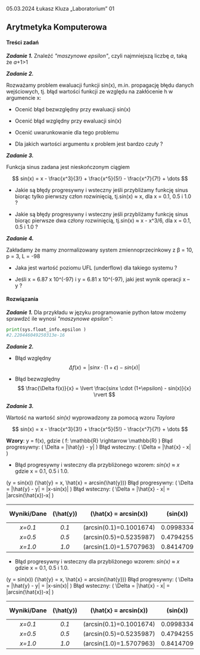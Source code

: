 05.03.2024 Łukasz Kluza 
„Laboratorium” 01

## Arytmetyka Komputerowa

#### Treści zadań 

**_Zadanie 1._**
Znaleźć _"maszynowe epsilon"_, czyli najmniejszą liczbę _a_, taką że _a_+1>1

**_Zadanie 2._**

Rozważamy problem ewaluacji funkcji sin(x), m.in. propagację błędu danych wejściowych, tj. błąd wartości funkcji ze względu na zakłócenie h w argumencie x:

- Ocenić błąd bezwzględny przy ewaluacji sin(x)

- Ocenić błąd względny przy ewaluacji sin(x)
  
- Ocenić uwarunkowanie dla tego problemu

- Dla jakich wartości argumentu x problem jest bardzo czuły ?

**_Zadanie 3._**

Funkcja sinus zadana jest nieskończonym ciągiem

$$
    sin(x) = x - \frac{x^3}{3!} + \frac{x^5}{5!} - \frac{x^7}{7!} + \dots
$$

- Jakie są błędy progresywny i wsteczny jeśli przybliżamy funkcję sinus biorąc tylko pierwszy człon rozwinięcią, tj.sin(x) ≈ x, dla x = 0.1, 0.5 i 1.0 ?

- Jakie są błędy progresywny i wsteczny jeśli przybliżamy funkcję sinus biorąc pierwsze dwa człony rozwinięcią, tj.sin(x) ≈ x - x^3/6, dla x = 0.1, 0.5 i 1.0 ?

**_Zadanie 4._**

Zakładamy że mamy znormalizowany system zmiennoprzecinkowy z β = 10, p = 3, L = -98

- Jaka jest wartość poziomu UFL (underflow) dla takiego systemu ?

- Jeśli x = 6.87 x 10^(-97) i y = 6.81 x 10^(-97), jaki jest wynik operacji x – y ?

#### Rozwiązania

**_Zadanie 1._**
Dla przykładu w języku programowanie python łatow możemy sprawdzć ile wynosi _"maszynowe epsilon"_:
```python
print(sys.float_info.epsilon )
#2.220446049250313e-16
```

**_Zadanie 2._**

- Błąd względny
$$
\Delta f(x) =  \lvert sinx \cdot (1+\epsilon) - sin(x)\rvert
$$

- Błąd bezwzględny 
$$
\frac{\Delta f(x)}{x} = \lvert \frac{sinx \cdot (1+\epsilon) - sin(x)}{x} \rvert
$$

**_Zadanie 3._**

Wartość na wartość _sin(x)_ wyprowadzony za pomocą wzoru _Taylora_

$$
    sin(x) = x - \frac{x^3}{3!} + \frac{x^5}{5!} - \frac{x^7}{7!} + \dots
$$


__Wzory__:
y = f(x), gdzie \( f: \mathbb{R} \rightarrow \mathbb{R} \)
Błąd progresywny: \( \Delta = |\hat{y} - y| \)
Błąd wsteczny: \( \Delta = |\hat{x} - x| \)


- Błąd progresywny i wsteczny dla przybliżonego wzorem: _sin(x) ≈ x_ gdzie x = 0.1, 0.5 i 1.0.

\(y = sin(x)\)
\(\hat{y} = x, \hat{x} = arcsin(\hat{y})\)
Błąd progresywny: \( \Delta = |\hat{y} - y| = |x-sin(x)| \)
Błąd wsteczny: \( \Delta = |\hat{x} - x| = |arcsin(\hat{x})-x| \)


| Wyniki/Dane |__\(\hat{y}\)__| __\(\hat{x} = arcsin(x)\)__ | __\(sin(x)\)__ |Błąd progresywny | Błąd wsteczny |
|:-----------:|:-------------:|:---------------------------:|:--------------:|:---------------:|:-------------:|
|  _x=0.1_    |     _0.1_     |  \(arcsin(0.1)=0.1001674\)  |  0.0998334     |    0.0001666    |   0.0001674   |
|  _x=0.5_    |     _0.5_     |  \(arcsin(0.5)=0.5235987\)  |  0.4794255     |    0.0205745    |   0.0235987   |
|  _x=1.0_    |     _1.0_     |  \(arcsin(1.0)=1.5707963\)  |  0.8414709     |    0.1585291    |   0.5707963   |


- Błąd progresywny i wsteczny dla przybliżonego wzorem: _sin(x) ≈ x_ gdzie x = 0.1, 0.5 i 1.0.

\(y = sin(x)\)
\(\hat{y} = x, \hat{x} = arcsin(\hat{y})\)
Błąd progresywny: \( \Delta = |\hat{y} - y| = |x-sin(x)| \)
Błąd wsteczny: \( \Delta = |\hat{x} - x| = |arcsin(\hat{x})-x| \)


| Wyniki/Dane |__\(\hat{y}\)__| __\(\hat{x} = arcsin(x)\)__ | __\(sin(x)\)__ |Błąd progresywny | Błąd wsteczny |
|:-----------:|:-------------:|:---------------------------:|:--------------:|:---------------:|:-------------:|
|  _x=0.1_    |     _0.1_     |  \(arcsin(0.1)=0.1001674\)  |  0.0998334     |    0.0001666    |   0.0001674   |
|  _x=0.5_    |     _0.5_     |  \(arcsin(0.5)=0.5235987\)  |  0.4794255     |    0.0205745    |   0.0235987   |
|  _x=1.0_    |     _1.0_     |  \(arcsin(1.0)=1.5707963\)  |  0.8414709     |    0.1585291    |   0.5707963   |




